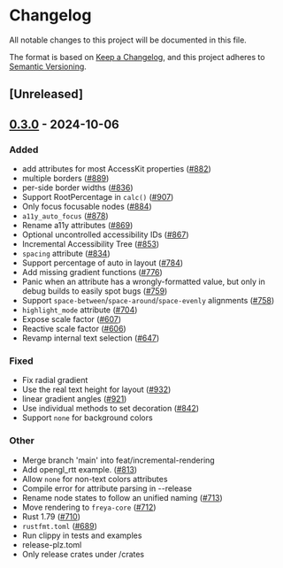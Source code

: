 # Changelog

All notable changes to this project will be documented in this file.

The format is based on [Keep a Changelog](https://keepachangelog.com/en/1.0.0/),
and this project adheres to [Semantic Versioning](https://semver.org/spec/v2.0.0.html).

## [Unreleased]

## [0.3.0](https://github.com/marc2332/freya/compare/freya-node-state-v0.2.1...freya-node-state-v0.3.0) - 2024-10-06

### Added

- add attributes for most AccessKit properties ([#882](https://github.com/marc2332/freya/pull/882))
- multiple borders ([#889](https://github.com/marc2332/freya/pull/889))
- per-side border widths ([#836](https://github.com/marc2332/freya/pull/836))
- Support RootPercentage in `calc()` ([#907](https://github.com/marc2332/freya/pull/907))
- Only focus focusable nodes ([#884](https://github.com/marc2332/freya/pull/884))
- `a11y_auto_focus` ([#878](https://github.com/marc2332/freya/pull/878))
- Rename a11y attributes ([#869](https://github.com/marc2332/freya/pull/869))
- Optional uncontrolled accessibility IDs ([#867](https://github.com/marc2332/freya/pull/867))
- Incremental Accessibility Tree ([#853](https://github.com/marc2332/freya/pull/853))
- `spacing` attribute ([#834](https://github.com/marc2332/freya/pull/834))
- Support percentage of auto in layout ([#784](https://github.com/marc2332/freya/pull/784))
- Add missing gradient functions ([#776](https://github.com/marc2332/freya/pull/776))
- Panic when an attribute has a wrongly-formatted value, but only in debug builds to easily spot bugs ([#759](https://github.com/marc2332/freya/pull/759))
- Support `space-between`/`space-around`/`space-evenly` alignments ([#758](https://github.com/marc2332/freya/pull/758))
- `highlight_mode` attribute ([#704](https://github.com/marc2332/freya/pull/704))
- Expose scale factor ([#607](https://github.com/marc2332/freya/pull/607))
- Reactive scale factor ([#606](https://github.com/marc2332/freya/pull/606))
- Revamp internal text selection ([#647](https://github.com/marc2332/freya/pull/647))

### Fixed

- Fix radial gradient
- Use the real text height for layout ([#932](https://github.com/marc2332/freya/pull/932))
- linear gradient angles ([#921](https://github.com/marc2332/freya/pull/921))
- Use individual methods to set decoration ([#842](https://github.com/marc2332/freya/pull/842))
- Support `none` for background colors

### Other

- Merge branch 'main' into feat/incremental-rendering
- Add opengl_rtt example. ([#813](https://github.com/marc2332/freya/pull/813))
- Allow `none` for non-text colors attributes
- Compile error for attribute parsing in --release
- Rename node states to follow an unified naming ([#713](https://github.com/marc2332/freya/pull/713))
- Move rendering to `freya-core` ([#712](https://github.com/marc2332/freya/pull/712))
- Rust 1.79 ([#710](https://github.com/marc2332/freya/pull/710))
- `rustfmt.toml` ([#689](https://github.com/marc2332/freya/pull/689))
- Run clippy in tests and examples
- release-plz.toml
- Only release crates under /crates
